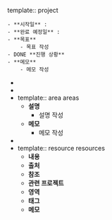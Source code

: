 template:: project

	- **시작일** :
	- **완료 예정일** :
	- **목표**
		- 목표 작성
	- DONE **진행 상황**
	- **메모**
		- 메모 작성
-
-
- template:: area
  areas
	- **설명**
		- 설명 작성
	- **메모**
		- 메모 작성
-
- template:: resource
  resources
	- **내용**
	- **출처**
	- **참조**
	- **관련 프로젝트**
	- **영역**
	- **태그**
	- **메모**